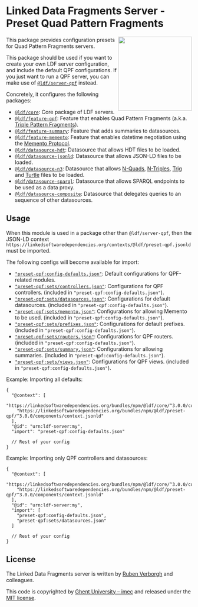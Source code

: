 # Linked Data Fragments Server - Preset Quad Pattern Fragments
<img src="http://linkeddatafragments.org/images/logo.svg" width="200" align="right" alt="" />

This package provides configuration presets for Quad Pattern Fragments servers.

This package should be used if you want to create your own LDF server configuration,
and include the default QPF configurations.
If you just want to run a QPF server, you can make use of [`@ldf/server-qpf`](https://github.com/LinkedDataFragments/Server.js/tree/master/packages/server-qpf) instead.

Concretely, it configures the following packages:

* [`@ldf/core`](https://github.com/LinkedDataFragments/Server.js/tree/master/packages/core): Core package of LDF servers.
* [`@ldf/feature-qpf`](https://github.com/LinkedDataFragments/Server.js/tree/master/packages/feature-qpf): Feature that enables Quad Pattern Fragments (a.k.a. [Triple Pattern Fragments](http://www.hydra-cg.com/spec/latest/triple-pattern-fragments/)).
* [`@ldf/feature-summary`](https://github.com/LinkedDataFragments/Server.js/tree/master/packages/feature-summary): Feature that adds summaries to datasources.
* [`@ldf/feature-memento`](https://github.com/LinkedDataFragments/Server.js/tree/master/packages/feature-memento): Feature that enables datetime negotiation using the [Memento Protocol](http://mementoweb.org/about/).
* [`@ldf/datasource-hdt`](https://github.com/LinkedDataFragments/Server.js/tree/master/packages/datasource-hdt): Datasource that allows HDT files to be loaded.
* [`@ldf/datasource-jsonld`](https://github.com/LinkedDataFragments/Server.js/tree/master/packages/datasource-jsonld): Datasource that allows JSON-LD files to be loaded.
* [`@ldf/datasource-n3`](https://github.com/LinkedDataFragments/Server.js/tree/master/packages/datasource-n3): Datasource that allows [N-Quads](https://www.w3.org/TR/n-quads/), [N-Triples](https://www.w3.org/TR/n-triples/), [Trig](https://www.w3.org/TR/trig/) and [Turtle](https://www.w3.org/TR/turtle/) files to be loaded.
* [`@ldf/datasource-sparql`](https://github.com/LinkedDataFragments/Server.js/tree/master/packages/datasource-sparql): Datasource that allows SPARQL endpoints to be used as a data proxy.
* [`@ldf/datasource-composite`](https://github.com/LinkedDataFragments/Server.js/tree/master/packages/datasource-composite): Datasource that delegates queries to an sequence of other datasources.

## Usage

When this module is used in a package other than `@ldf/server-qpf`,
then the JSON-LD context `https://linkedsoftwaredependencies.org/contexts/@ldf/preset-qpf.jsonld` must be imported.

The following configs will become available for import:

* [`"preset-qpf:config-defaults.json"`](https://github.com/LinkedDataFragments/Server.js/tree/master/packages/preset-qpf/config/config-defaults.json): Default configurations for QPF-related modules.
* [`"preset-qpf:sets/controllers.json"`](https://github.com/LinkedDataFragments/Server.js/tree/master/packages/preset-qpf/config/sets/controllers.json): Configurations for QPF controllers. (included in `"preset-qpf:config-defaults.json"`).
* [`"preset-qpf:sets/datasources.json"`](https://github.com/LinkedDataFragments/Server.js/tree/master/packages/preset-qpf/config/sets/datasources.json): Configurations for default datasources. (included in `"preset-qpf:config-defaults.json"`).
* [`"preset-qpf:sets/memento.json"`](https://github.com/LinkedDataFragments/Server.js/tree/master/packages/preset-qpf/config/sets/memento.json): Configurations for allowing Memento to be used. (included in `"preset-qpf:config-defaults.json"`).
* [`"preset-qpf:sets/prefixes.json"`](https://github.com/LinkedDataFragments/Server.js/tree/master/packages/preset-qpf/config/sets/prefixes.json): Configurations for default prefixes. (included in `"preset-qpf:config-defaults.json"`).
* [`"preset-qpf:sets/routers.json"`](https://github.com/LinkedDataFragments/Server.js/tree/master/packages/preset-qpf/config/sets/routers.json): Configurations for QPF routers. (included in `"preset-qpf:config-defaults.json"`).
* [`"preset-qpf:sets/summary.json"`](https://github.com/LinkedDataFragments/Server.js/tree/master/packages/preset-qpf/config/sets/summary.json): Configurations for allowing summaries. (included in `"preset-qpf:config-defaults.json"`).
* [`"preset-qpf:sets/views.json"`](https://github.com/LinkedDataFragments/Server.js/tree/master/packages/preset-qpf/config/sets/views.json): Configurations for QPF views. (included in `"preset-qpf:config-defaults.json"`).

Example: Importing all defaults:
```
{
  "@context": [
    "https://linkedsoftwaredependencies.org/bundles/npm/@ldf/core/^3.0.0/components/context.jsonld",
    "https://linkedsoftwaredependencies.org/bundles/npm/@ldf/preset-qpf/^3.0.0/components/context.jsonld"
  ],
  "@id": "urn:ldf-server:my",
  "import": "preset-qpf:config-defaults.json"

  // Rest of your config
}
```

Example: Importing only QPF controllers and datasources:
```
{
  "@context": [
    "https://linkedsoftwaredependencies.org/bundles/npm/@ldf/core/^3.0.0/components/context.jsonld",
    "https://linkedsoftwaredependencies.org/bundles/npm/@ldf/preset-qpf/^3.0.0/components/context.jsonld"
  ],
  "@id": "urn:ldf-server:my",
  "import": [
    "preset-qpf:config-defaults.json",
    "preset-qpf:sets/datasources.json"
  ]

  // Rest of your config
}
```

## License
The Linked Data Fragments server is written by [Ruben Verborgh](http://ruben.verborgh.org/) and colleagues.

This code is copyrighted by [Ghent University – imec](http://idlab.ugent.be/)
and released under the [MIT license](http://opensource.org/licenses/MIT).
